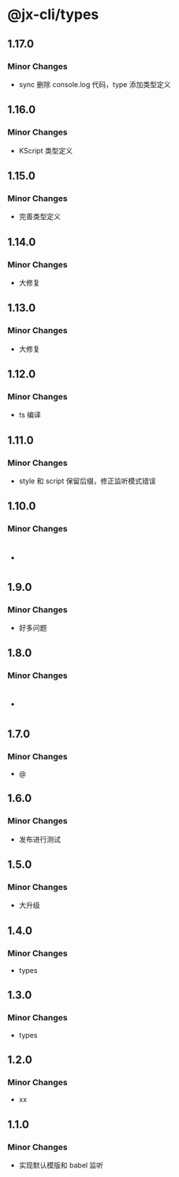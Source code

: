 # @jx-cli/types

## 1.17.0

### Minor Changes

- sync 删除 console.log 代码，type 添加类型定义

## 1.16.0

### Minor Changes

- KScript 类型定义

## 1.15.0

### Minor Changes

- 完善类型定义

## 1.14.0

### Minor Changes

- 大修复

## 1.13.0

### Minor Changes

- 大修复

## 1.12.0

### Minor Changes

- ts 编译

## 1.11.0

### Minor Changes

- style 和 script 保留后缀，修正监听模式错误

## 1.10.0

### Minor Changes

- #

## 1.9.0

### Minor Changes

- 好多问题

## 1.8.0

### Minor Changes

- #

## 1.7.0

### Minor Changes

- @

## 1.6.0

### Minor Changes

- 发布进行测试

## 1.5.0

### Minor Changes

- 大升级

## 1.4.0

### Minor Changes

- types

## 1.3.0

### Minor Changes

- types

## 1.2.0

### Minor Changes

- xx

## 1.1.0

### Minor Changes

- 实现默认模版和 babel 监听
